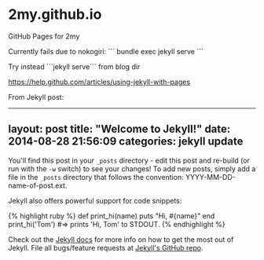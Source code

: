 2my.github.io
=============

GitHub Pages for 2my

Currently fails due to nokogiri:
´´´
bundle exec jekyll serve
´´´

Try instead ´´´jekyll serve´´´ from blog dir  

https://help.github.com/articles/using-jekyll-with-pages

From Jekyll post:

---
layout: post
title:  "Welcome to Jekyll!"
date:   2014-08-28 21:56:09
categories: jekyll update
---

You'll find this post in your `_posts` directory - edit this post and re-build (or run with the `-w` switch) to see your changes!
To add new posts, simply add a file in the `_posts` directory that follows the convention: YYYY-MM-DD-name-of-post.ext.

Jekyll also offers powerful support for code snippets:

{% highlight ruby %}
def print_hi(name)
  puts "Hi, #{name}"
end
print_hi('Tom')
#=> prints 'Hi, Tom' to STDOUT.
{% endhighlight %}

Check out the [Jekyll docs][jekyll] for more info on how to get the most out of Jekyll. File all bugs/feature requests at [Jekyll's GitHub repo][jekyll-gh].

[jekyll-gh]: https://github.com/mojombo/jekyll
[jekyll]:    http://jekyllrb.com

